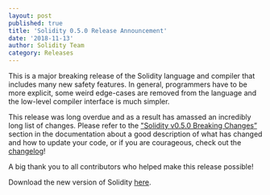 ```yaml
---
layout: post
published: true
title: 'Solidity 0.5.0 Release Announcement'
date: '2018-11-13'
author: Solidity Team
category: Releases
---
```


This is a major breaking release of the Solidity language and compiler that includes many new safety features. In general, programmers have to be more explicit, some weird edge-cases are removed from the language and the low-level compiler interface is much simpler.

This release was long overdue and as a result has amassed an incredibly long list of changes. Please refer to the ["Solidity v0.5.0 Breaking Changes”](https://solidity.readthedocs.io/en/latest/050-breaking-changes.html) section in the documentation about a good description of what has changed and how to update your code, or if you are courageous, check out the [changelog](https://github.com/ethereum/solidity/blob/v0.5.0/Changelog.md)!



A big thank you to all contributors who helped make this release possible!

Download the new version of Solidity [here](https://github.com/ethereum/solidity/releases/tag/v0.5.0).
  